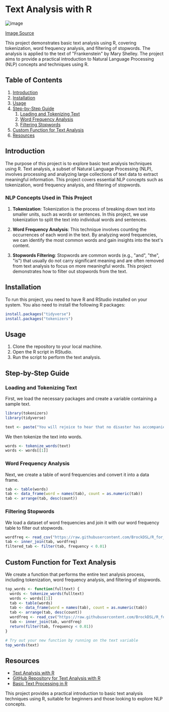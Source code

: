 # Text Analysis with R
![image](https://github.com/user-attachments/assets/82c4ed86-5672-4292-b208-6b07e73e24a3)

[Image Source](https://www.datanami.com/2016/11/21/text-analytics-machine-learning-virtuous-combination/)

This project demonstrates basic text analysis using R, covering tokenization, word frequency analysis, and filtering of stopwords. The analysis is applied to the text of "Frankenstein" by Mary Shelley. The project aims to provide a practical introduction to Natural Language Processing (NLP) concepts and techniques using R.

## Table of Contents  

1. [Introduction](#introduction)
2. [Installation](#installation)
3. [Usage](#usage)
4. [Step-by-Step Guide](#step-by-step-guide)
    1. [Loading and Tokenizing Text](#loading-and-tokenizing-text)
    2. [Word Frequency Analysis](#word-frequency-analysis)
    3. [Filtering Stopwords](#filtering-stopwords)
5. [Custom Function for Text Analysis](#custom-function-for-text-analysis)
6. [Resources](#resources)

## Introduction

The purpose of this project is to explore basic text analysis techniques using R. Text analysis, a subset of Natural Language Processing (NLP), involves processing and analyzing large collections of text data to extract meaningful information. This project covers essential NLP concepts such as tokenization, word frequency analysis, and filtering of stopwords.

### NLP Concepts Used in This Project

1. **Tokenization**: Tokenization is the process of breaking down text into smaller units, such as words or sentences. In this project, we use tokenization to split the text into individual words and sentences.

2. **Word Frequency Analysis**: This technique involves counting the occurrences of each word in the text. By analyzing word frequencies, we can identify the most common words and gain insights into the text's content.

3. **Stopwords Filtering**: Stopwords are common words (e.g., "and", "the", "is") that usually do not carry significant meaning and are often removed from text analysis to focus on more meaningful words. This project demonstrates how to filter out stopwords from the text.

## Installation

To run this project, you need to have R and RStudio installed on your system. You also need to install the following R packages:

```R
install.packages("tidyverse")
install.packages("tokenizers")
```

## Usage

1. Clone the repository to your local machine.
2. Open the R script in RStudio.
3. Run the script to perform the text analysis.

## Step-by-Step Guide

### Loading and Tokenizing Text

First, we load the necessary packages and create a variable containing a sample text. 

```R
library(tokenizers)
library(tidyverse)

text <- paste("You will rejoice to hear that no disaster has accompanied the commencement of an enterprise which you have regarded with such evil forebodings. I arrived here yesterday, and my first task is to assure my dear sister of my welfare and increasing confidence in the success of my undertaking")
```

We then tokenize the text into words.

```R
words <- tokenize_words(text)
words <- words[[1]]
```

### Word Frequency Analysis

Next, we create a table of word frequencies and convert it into a data frame.

```R
tab <- table(words)
tab <- data_frame(word = names(tab), count = as.numeric(tab))
tab <- arrange(tab, desc(count))
```

### Filtering Stopwords

We load a dataset of word frequencies and join it with our word frequency table to filter out stopwords.

```R
wordfreq <- read_csv("https://raw.githubusercontent.com/BrockDSL/R_for_Text_Analysis/master/wordfrequency.csv")
tab <- inner_join(tab, wordfreq)
filtered_tab <- filter(tab, frequency < 0.01)
```

## Custom Function for Text Analysis

We create a function that performs the entire text analysis process, including tokenization, word frequency analysis, and filtering of stopwords.

```R
top_words <- function(fulltext) {
  words <- tokenize_words(fulltext)
  words <- words[[1]]
  tab <- table(words)
  tab <- data_frame(word = names(tab), count = as.numeric(tab))
  tab <- arrange(tab, desc(count))
  wordfreq <- read_csv("https://raw.githubusercontent.com/BrockDSL/R_for_Text_Analysis/master/wordfrequency.csv")
  tab <- inner_join(tab, wordfreq)
  return(filter(tab, frequency < 0.01))
}

# Try out your new function by running on the text variable
top_words(text)
```

## Resources

- [Text Analysis with R](https://brockdsl.github.io/Text-Analysis-with-R/)
- [GitHub Repository for Text Analysis with R](https://github.com/BrockDSL/Text-Analysis-with-R)
- [Basic Text Processing in R](https://programminghistorian.org/en/lessons/basic-text-processing-in-r)

This project provides a practical introduction to basic text analysis techniques using R, suitable for beginners and those looking to explore NLP concepts.
